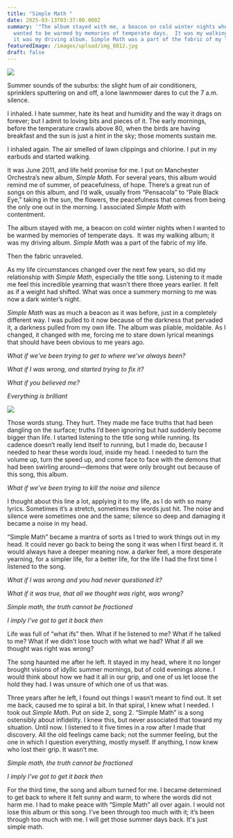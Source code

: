 ```yaml
---
title: "Simple Math "
date: 2025-03-13T03:37:00.000Z
summary: '"The album stayed with me, a beacon on cold winter nights when I
  wanted to be warmed by memories of temperate days.  It was my walking album;
  it was my driving album. Simple Math was a part of the fabric of my life."'
featuredImage: /images/upload/img_8812.jpg
draft: false
---
```

![](/images/upload/img_8812.jpg)

Summer sounds of the suburbs: the slight hum of air conditioners, sprinklers sputtering on and off, a lone lawnmower dares to cut the 7 a.m. silence. 

I inhaled. I hate summer, hate its heat and humidity and the way it drags on forever; but I admit to loving bits and pieces of it. The early mornings, before the temperature crawls above 80, when the birds are having breakfast and the sun is just a hint in the sky; those moments sustain me. 

I inhaled again. The air smelled of lawn clippings and chlorine. I put in my earbuds and started walking. 

It was June 2011, and life held promise for me. I put on Manchester Orchestra’s new album, *Simple Math*. For several years, this album would remind me of summer, of peacefulness, of hope. There’s a great run of songs on this album, and I’d walk, usually from “Pensacola” to “Pale Black Eye,” taking in the sun, the flowers, the peacefulness that comes from being the only one out in the morning. I associated *Simple Math* with contentment. 

The album stayed with me, a beacon on cold winter nights when I wanted to be warmed by memories of temperate days.  It was my walking album; it was my driving album. *Simple Math* was a part of the fabric of my life. 

Then the fabric unraveled. 

As my life circumstances changed over the next few years, so did my relationship with *Simple Math*, especially the title song. Listening to it made me feel this incredible yearning that wasn’t there three years earlier. It felt as if a weight had shifted. What was once a summery morning to me was now a dark winter’s night. 

*Simple Math* was as much a beacon as it was before, just in a completely different way. I was pulled to it now because of the darkness that pervaded it, a darkness pulled from my own life. The album was pliable, moldable. As I changed, it changed with me, forcing me to stare down lyrical meanings that should have been obvious to me years ago. 

*What if we've been trying to get to where we've always been?*

*What if I was wrong, and started trying to fix it?*

*What if you believed me?*

*Everything is brilliant*

![](/images/upload/img_2810.jpg)

Those words stung. They hurt. They made me face truths that had been dangling on the surface; truths I’d been ignoring but had suddenly become bigger than life. I started listening to the title song while running. Its cadence doesn’t really lend itself to running, but I made do, because I needed to hear these words loud, inside my head. I needed to turn the volume up, turn the speed up, and come face to face with the demons that had been swirling around—demons that were only brought out because of this song, this album.

*What if we’ve been trying to kill the noise and silence*

I thought about this line a lot, applying it to my life, as I do with so many lyrics. Sometimes it’s a stretch, sometimes the words just hit. The noise and silence were sometimes one and the same; silence so deep and damaging it became a noise in my head. 

“Simple Math” became a mantra of sorts as I tried to work things out in my head. It could never go back to being the song it was when I first heard it. It would always have a deeper meaning now. a darker feel, a more desperate yearning, for a simpler life, for a better life, for the life I had the first time I listened to the song.

*What if I was wrong and you had never questioned it?*

*What if it was true, that all we thought was right, was wrong?*

*Simple math, the truth cannot be fractioned*

*I imply I've got to get it back then*

Life was full of “what ifs” then. What if he listened to me? What if he talked to me? What if we didn’t lose touch with what we had? What if all we thought was right was wrong? 

The song haunted me after he left. It stayed in my head, where it no longer brought visions of idyllic summer mornings, but of cold evenings alone. I would think about how we had it all in our grip, and one of us let loose the hold they had. I was unsure of which one of us that was.

Three years after he left, I found out things I wasn’t meant to find out. It set me back, caused me to spiral a bit. In that spiral, I knew what I needed. I took out *Simple Math*. Put on side 2, song 2. “Simple Math” is a song ostensibly about infidelity. I knew this, but never associated that toward my situation. Until now. I listened to it five times in a row after I made that discovery. All the old feelings came back; not the summer feeling, but the one in which I question everything, mostly myself. If anything, I now knew who lost their grip. It wasn’t me.

*Simple math, the truth cannot be fractioned*

*I imply I've got to get it back then*

For the third time, the song and album turned for me. I became determined to get back to where it felt sunny and warm, to where the words did not harm me. I had to make peace with “Simple Math” all over again. I would not lose this album or this song. I’ve been through too much with it; it’s been through too much with me. I will get those summer days back. It's just simple math.
